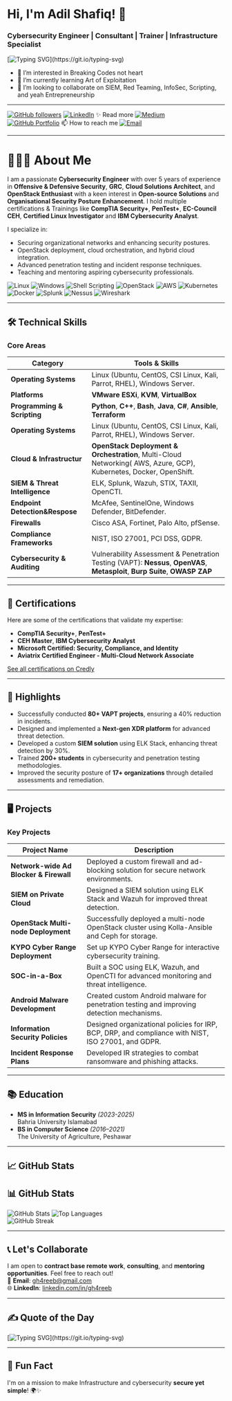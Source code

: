# Hi, I'm Adil Shafiq! 👋  
### Cybersecurity Engineer | Consultant | Trainer | Infrastructure Specialist

[![Typing SVG](https://readme-typing-svg.demolab.com/?lines=Over+5+Years+of+Experience;Penetration+Tester;Offensive+Security;Defensive+Security;GRC+Specialist;Incident+Response;OpenStack+Expert+|+XDR+Developer;Securing+Digital+Landscapes!;Welcome+to+My+GitHub!)](https://git.io/typing-svg)
- 👀 I’m interested in Breaking Codes not heart
- 🌱 I’m currently learning Art of Exploitation
- 💞️ I’m looking to collaborate on SIEM, Red Teaming, InfoSec, Scripting, and yeah Entrepreneurship
---

[![GitHub followers](https://img.shields.io/github/followers/gh4reeb?style=social)](https://github.com/gh4reeb)
[![LinkedIn](https://img.shields.io/badge/-LinkedIn-blue?style=flat-square&logo=linkedin&logoColor=white&link=https://linkedin.com/in/gh4reeb)](https://linkedin.com/in/gh4reeb)
✨ Read more [![Medium](https://img.shields.io/badge/Medium-%23000000.svg?style=for-the-badge&logo=medium&logoColor=white)](https://medium.com/@gh4reeb)  
[![GitHub Portfolio](https://img.shields.io/badge/Portfolio-GitHub-lightgrey?style=flat-square&logo=github&logoColor=white)](https://github.com/gh4reeb)
📫 How to reach me [![Email](https://img.shields.io/badge/Email-gh4reeb%40gmail.com-red?style=flat-square&logo=gmail&logoColor=white)](mailto:gh4reeb@gmail.com)

---

# 🚀👨‍💻 About Me  
I am a passionate **Cybersecurity Engineer** with over 5 years of experience in **Offensive & Defensive Security**, **GRC**, **Cloud Solutions Architect**, and **OpenStack Enthusiast** with a keen interest in **Open-source Solutions** and **Organisational Security Posture Enhancement**. I hold multiple certifications & Trainings like **CompTIA Security+**, **PenTest+**, **EC-Council CEH**, **Certified Linux Investigator** and **IBM Cybersecurity Analyst**.

I specialize in:
- Securing organizational networks and enhancing security postures.  
- OpenStack deployment, cloud orchestration, and hybrid cloud integration.  
- Advanced penetration testing and incident response techniques.  
- Teaching and mentoring aspiring cybersecurity professionals.

![Linux](https://img.shields.io/badge/Linux-FCC624?style=for-the-badge&logo=linux&logoColor=black) ![Windows](https://img.shields.io/badge/Windows-0078D6?style=for-the-badge&logo=windows&logoColor=white) ![Shell Scripting](https://img.shields.io/badge/Shell_Scripting-%23FF8C00.svg?style=for-the-badge&logo=gnu-bash&logoColor=white) ![OpenStack](https://img.shields.io/badge/OpenStack-%23F01742.svg?style=for-the-badge&logo=openstack&logoColor=white) ![AWS](https://img.shields.io/badge/AWS-%23FF9900.svg?style=for-the-badge&logo=amazon-aws&logoColor=white) ![Kubernetes](https://img.shields.io/badge/Kubernetes-%23326CE5.svg?style=for-the-badge&logo=kubernetes&logoColor=white) ![Docker](https://img.shields.io/badge/Docker-%230db7ed.svg?style=for-the-badge&logo=docker&logoColor=white) ![Splunk](https://img.shields.io/badge/Splunk-%23A6CB38.svg?style=for-the-badge&logo=splunk&logoColor=black) ![Nessus](https://img.shields.io/badge/Nessus-%2300A9E0.svg?style=for-the-badge&logo=tenable&logoColor=white) ![Wireshark](https://img.shields.io/badge/Wireshark-%231675BD.svg?style=for-the-badge&logo=wireshark&logoColor=white)  

---

## 🛠️ Technical Skills  
   
### **Core Areas**  
| **Category**                   | **Tools & Skills**                                                                                       |
|--------------------------------|----------------------------------------------------------------------------------------------------------|
| **Operating Systems**          | Linux (Ubuntu, CentOS, CSI Linux, Kali, Parrot, RHEL), Windows Server.                                   |
| **Platforms**                  | **VMware ESXi**, **KVM**, **VirtualBox**                                                    |
| **Programming & Scripting**    | **Python**, **C++**, **Bash**, **Java**, **C#**, **Ansible**, **Terraform**                              |
| **Operating Systems**          | Linux (Ubuntu, CentOS, CSI Linux, Kali, Parrot, RHEL), Windows Server.                                            |
| **Cloud & Infrastructur**      | **OpenStack Deployment & Orchestration**, Multi-Cloud Networking( AWS, Azure, GCP), Kubernetes, Docker, OpenShift.|
| **SIEM & Threat Intelligence** | ELK, Splunk, Wazuh, STIX, TAXII, OpenCTI.                                                                         |
| **Endpoint Detection&Respose** | McAfee, SentinelOne, Windows Defender, BitDefender.                                                               |
| **Firewalls**                  | Cisco ASA, Fortinet, Palo Alto, pfSense.                                                                          |
| **Compliance Frameworks**      | NIST, ISO 27001, PCI DSS, GDPR.                                                                                   |
| **Cybersecurity & Auditing**   | Vulnerability Assessment & Penetration Testing (VAPT): **Nessus**, **OpenVAS**, **Metasploit**, **Burp Suite**, **OWASP ZAP** |

---

## 📜 Certifications  
Here are some of the certifications that validate my expertise:  
- **CompTIA Security+**, **PenTest+**  
- **CEH Master**, **IBM Cybersecurity Analyst**  
- **Microsoft Certified: Security, Compliance, and Identity**  
- **Aviatrix Certified Engineer - Multi-Cloud Network Associate**  

[See all certifications on Credly](https://www.credly.com/users/adil-shafiq.1b69fe6c/badges)

---

## 🌟 Highlights  
- Successfully conducted **80+ VAPT projects**, ensuring a 40% reduction in incidents.  
- Designed and implemented a **Next-gen XDR platform** for advanced threat detection.  
- Developed a custom **SIEM solution** using ELK Stack, enhancing threat detection by 30%.  
- Trained **200+ students** in cybersecurity and penetration testing methodologies.  
- Improved the security posture of **17+ organizations** through detailed assessments and remediation.  

---

## 🖥️ Projects  
### Key Projects  
| **Project Name**                        | **Description**                                                                                      |
|-----------------------------------------|------------------------------------------------------------------------------------------------------|
| **Network-wide Ad Blocker & Firewall**  | Deployed a custom firewall and ad-blocking solution for secure network environments.                |
| **SIEM on Private Cloud**               | Designed a SIEM solution using ELK Stack and Wazuh for improved threat detection.                   |
| **OpenStack Multi-node Deployment**     | Successfully deployed a multi-node OpenStack cluster using Kolla-Ansible and Ceph for storage.      |
| **KYPO Cyber Range Deployment**         | Set up KYPO Cyber Range for interactive cybersecurity training.                                     |
| **SOC-in-a-Box**                        | Built a SOC using ELK, Wazuh, and OpenCTI for advanced monitoring and threat intelligence.          |
| **Android Malware Development**         | Created custom Android malware for penetration testing and improving detection mechanisms.          |
| **Information Security Policies**       | Designed organizational policies for IRP, BCP, DRP, and compliance with NIST, ISO 27001, and GDPR.  |
| **Incident Response Plans**             | Developed IR strategies to combat ransomware and phishing attacks.                                  |

---

## 📚 Education  
- **MS in Information Security** _(2023-2025)_  
  Bahria University Islamabad  
- **BS in Computer Science** _(2016–2021)_  
  The University of Agriculture, Peshawar  

---

## 📈 GitHub Stats  

## 📊 GitHub Stats  

![GitHub Stats](https://github-readme-stats.vercel.app/api?username=gh4reeb&show_icons=true&hide_border=true&theme=tokyonight) ![Top Languages](https://github-readme-stats.vercel.app/api/top-langs/?username=gh4reeb&layout=compact&theme=tokyonight)   
![GitHub Streak](https://github-readme-streak-stats.herokuapp.com?user=gh4reeb&theme=radical)


---

## 📞 Let's Collaborate  

I am open to **contract base remote work**, **consulting**, and **mentoring opportunities**. Feel free to reach out!  
📧 **Email**: [gh4reeb@gmail.com](mailto:gh4reeb@gmail.com)  
🌐 **LinkedIn**: [linkedin.com/in/gh4reeb](https://linkedin.com/in/gh4reeb)  

---

## ✍️ Quote of the Day  
[![Typing SVG](https://readme-typing-svg.demolab.com/?lines=Cybersecurity+is+not+an+option,+it's+a+priority.;Risk+management+drives+business+success.;Think+like+a+hacker,+act+like+a+defender.;Innovation+lives+where+risks+are+managed.;Data+is+the+new+currency,+protect+it!;Secure+infrastructure,+secure+future.;Your+network+is+only+as+secure+as+your+weakest+link.;In+cybersecurity,+complacency+is+the+enemy.;Hackers+never+rest,+neither+should+your+defenses.;Every+business+decision+is+a+risk+decision.;Resilience+is+the+new+security+strategy.;Don't+just+react,+anticipate+and+defend.;Breaches+are+expensive,+prevention+isn't.;Security+is+a+journey,+not+a+destination.;In+business,+failure+to+prepare+is+preparing+to+fail.;Strong+policies+build+strong+security.;The+cloud+is+secure,+if+you+secure+it.;Cyber+awareness+saves+time+and+money.;Encryption+is+trust+in+digital+form.;Innovation+happens+where+security+meets+strategy.)](https://git.io/typing-svg)

---

## 🌟 Fun Fact  
I'm on a mission to make Infrastructure and cybersecurity **secure yet simple**! 🌍✨
